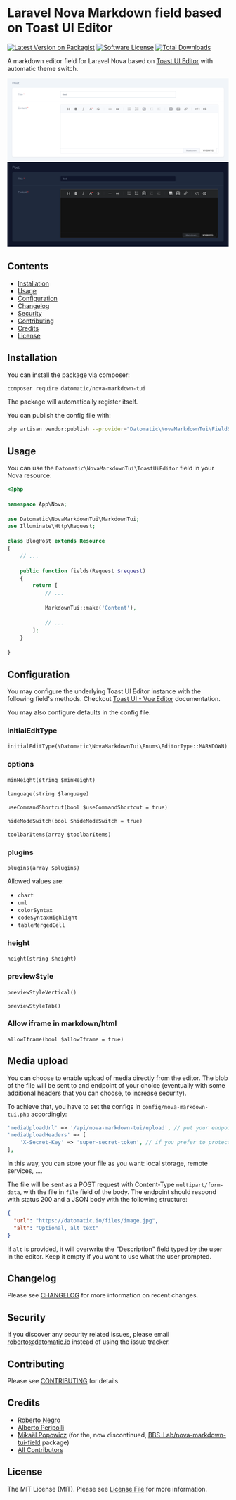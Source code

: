 # Laravel Nova Markdown field based on Toast UI Editor

[![Latest Version on Packagist](https://img.shields.io/packagist/v/datomatic/nova-markdown-tui.svg?style=flat-square)](https://packagist.org/packages/datomatic/nova-markdown-tui)
[![Software License](https://img.shields.io/badge/license-MIT-brightgreen.svg?style=flat-square)](LICENSE.md)
[![Total Downloads](https://img.shields.io/packagist/dt/datomatic/nova-markdown-tui.svg?style=flat-square)](https://packagist.org/packages/datomatic/nova-markdown-tui)

A markdown editor field for Laravel Nova based on [Toast UI Editor](https://ui.toast.com/tui-editor) with automatic theme switch.

![Nova Markdown Toast UI Screenshot Light](docs/nova-markdown-tui-light.png)
![Nova Markdown Toast UI Screenshot Dark](docs/nova-markdown-tui-dark.png)

## Contents

- [Installation](#installation)
- [Usage](#usage)
- [Configuration](#configuration)
- [Changelog](#changelog)
- [Security](#security)
- [Contributing](#contributing)
- [Credits](#credits)
- [License](#license)

## Installation

You can install the package via composer:

``` bash
composer require datomatic/nova-markdown-tui
```

The package will automatically register itself.

You can publish the config file with:

```bash
php artisan vendor:publish --provider="Datomatic\NovaMarkdownTui\FieldServiceProvider" --tag="config"
```

## Usage

You can use the `Datomatic\NovaMarkdownTui\ToastUiEditor` field in your Nova resource:

```php
<?php

namespace App\Nova;

use Datomatic\NovaMarkdownTui\MarkdownTui;
use Illuminate\Http\Request;

class BlogPost extends Resource
{
    // ...

    public function fields(Request $request)
    {
        return [
            // ...

            MarkdownTui::make('Content'),

            // ...
        ];
    }

}
```

## Configuration

You may configure the underlying Toast UI Editor instance with the following field's methods.
Checkout [Toast UI - Vue Editor](https://github.com/nhn/tui.editor/tree/master/apps/vue-editor#props) documentation.

You may also configure defaults in the config file.

### initialEditType

`initialEditType(\Datomatic\NovaMarkdownTui\Enums\EditorType::MARKDOWN)`

### options

`minHeight(string $minHeight)`

`language(string $language)`

`useCommandShortcut(bool $useCommandShortcut = true)`

`hideModeSwitch(bool $hideModeSwitch = true)`

`toolbarItems(array $toolbarItems)`

### plugins

`plugins(array $plugins)`

Allowed values are:
- `chart`
- `uml`
- `colorSyntax`
- `codeSyntaxHighlight`
- `tableMergedCell`

### height

`height(string $height)`

### previewStyle

`previewStyleVertical()`

`previewStyleTab()`

### Allow iframe in markdown/html

`allowIframe(bool $allowIframe = true)`

## Media upload
You can choose to enable upload of media directly from the editor. The blob of the file will be sent to and endpoint of your choice (eventually with some additional headers that you can choose, to increase security).

To achieve that, you have to set the configs in `config/nova-markdown-tui.php` accordingly:

```php
'mediaUploadUrl' => '/api/nova-markdown-tui/upload', // put your endpoint, or null to disable upload
'mediaUploadHeaders' => [
    'X-Secret-Key' => 'super-secret-token', // if you prefer to protect the endpoint
],
```

In this way, you can store your file as you want: local storage, remote services, ....

The file will be sent as a POST request with Content-Type `multipart/form-data`, with the file in `file` field of the body.
The endpoint should respond with status 200 and a JSON body with the following structure:
```json
{
  "url": "https://datomatic.io/files/image.jpg",
  "alt": "Optional, alt text"
}
```
If `alt` is provided, it will overwrite the "Description" field typed by the user in the editor. Keep it empty if you want to use what the user prompted.

## Changelog

Please see [CHANGELOG](CHANGELOG.md) for more information on recent changes.

## Security

If you discover any security related issues, please email roberto@datomatic.io instead of using the issue tracker.

## Contributing

Please see [CONTRIBUTING](CONTRIBUTING.md) for details.

## Credits
- [Roberto Negro](https://github.com/RobertoNegro)
- [Alberto Peripolli](https://github.com/trippo)
- [Mikaël Popowicz](https://github.com/mikaelpopowicz) (for the, now discontinued, [BBS-Lab/nova-markdown-tui-field](https://github.com/BBS-Lab/nova-markdown-tui-field/) package)
- [All Contributors](../../contributors)

## License

The MIT License (MIT). Please see [License File](LICENSE.md) for more information.
